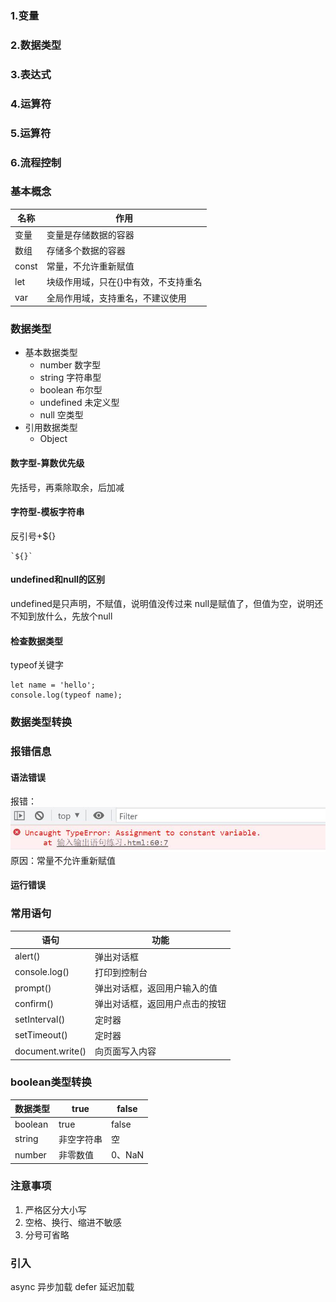 ### 1.变量


### 2.数据类型


### 3.表达式


### 4.运算符


### 5.运算符


### 6.流程控制




### 基本概念

| 名称             | 作用                           |
| ---------------- | ------------------------------ |
| 变量          | 变量是存储数据的容器                     |
| 数组       |  存储多个数据的容器                     |
| const | 常量，不允许重新赋值                     |
| let  | 块级作用域，只在{}中有效，不支持重名       |
| var  | 全局作用域，支持重名，不建议使用           |


### 数据类型

- 基本数据类型
  - number 数字型
  - string 字符串型
  - boolean 布尔型
  - undefined 未定义型
  - null 空类型
- 引用数据类型
  - Object

#### 数字型-算数优先级

先括号，再乘除取余，后加减

#### 字符型-模板字符串

反引号+${}

```
`${}`
```
#### undefined和null的区别

undefined是只声明，不赋值，说明值没传过来
null是赋值了，但值为空，说明还不知到放什么，先放个null

#### 检查数据类型

typeof关键字

```
let name = 'hello';
console.log(typeof name);
```

### 数据类型转换



### 报错信息

#### 语法错误

报错：
![alt text](image-2.png)
原因：常量不允许重新赋值

#### 运行错误



### 常用语句

| 语句             | 功能                           |
| ---------------- | ------------------------------ |
| alert()          | 弹出对话框                     |
| console.log()    | 打印到控制台                   |
| prompt()         | 弹出对话框，返回用户输入的值   |
| confirm()        | 弹出对话框，返回用户点击的按钮 |
| setInterval()    | 定时器                         |
| setTimeout()     | 定时器                         |
| document.write() | 向页面写入内容                 |


### boolean类型转换

| 数据类型 | true       | false  |
| -------- | ---------- | ------ |
| boolean  | true       | false  |
| string   | 非空字符串 | 空     |
| number   | 非零数值   | 0、NaN |

### 注意事项

1. 严格区分大小写
2. 空格、换行、缩进不敏感
3. 分号可省略

### 引入

async 异步加载
defer 延迟加载



